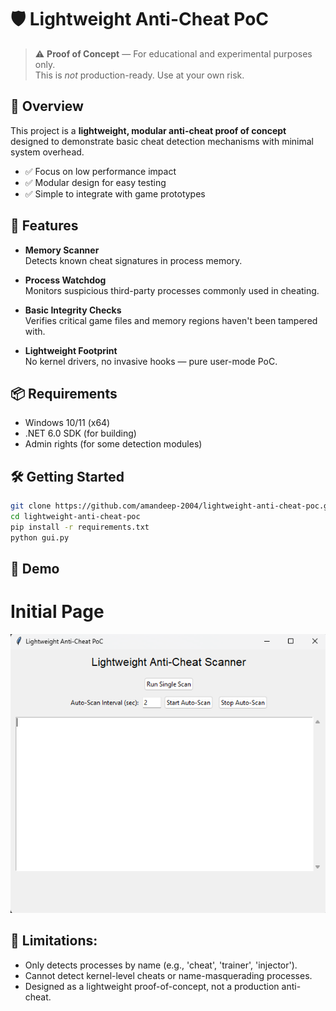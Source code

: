 # 🛡️ Lightweight Anti-Cheat PoC

> ⚠️ **Proof of Concept** — For educational and experimental purposes only.  
> This is *not* production-ready. Use at your own risk.

## 🚀 Overview
This project is a **lightweight, modular anti-cheat proof of concept** designed to demonstrate basic cheat detection mechanisms with minimal system overhead.

- ✅ Focus on low performance impact  
- ✅ Modular design for easy testing  
- ✅ Simple to integrate with game prototypes  

## 🎯 Features
- **Memory Scanner**  
  Detects known cheat signatures in process memory.

- **Process Watchdog**  
  Monitors suspicious third-party processes commonly used in cheating.

- **Basic Integrity Checks**  
  Verifies critical game files and memory regions haven't been tampered with.

- **Lightweight Footprint**  
  No kernel drivers, no invasive hooks — pure user-mode PoC.

## 📦 Requirements
- Windows 10/11 (x64)  
- .NET 6.0 SDK (for building)  
- Admin rights (for some detection modules)

## 🛠️ Getting Started

```bash
git clone https://github.com/amandeep-2004/lightweight-anti-cheat-poc.git
cd lightweight-anti-cheat-poc
pip install -r requirements.txt
python gui.py
```
## 📸 Demo
  # Initial Page
   <img src="images/intial_page.png" alt="Login Page" width="600"/>
   
## 🚧 Limitations:
- Only detects processes by name (e.g., 'cheat', 'trainer', 'injector').
- Cannot detect kernel-level cheats or name-masquerading processes.
- Designed as a lightweight proof-of-concept, not a production anti-cheat.


